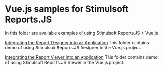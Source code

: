 # Vue.js samples for Stimulsoft Reports.JS

In this folder are available examples of using Stimulsoft Reports.JS + Vue.js

[Integrating the Report Designer into an Application](https://github.com/stimulsoft/Samples-JS/tree/master/Vue.js/Integrating%20the%20Report%20Designer%20into%20an%20Application)
This folder contains demo of using Stimulsoft Reports.JS Designer in the Vue.js project.

[Integrating the Report Viewer into an Application](https://github.com/stimulsoft/Samples-JS/tree/master/Vue.js/Integrating%20the%20Report%20Viewer%20into%20an%20Application)
This folder contains demo of using Stimulsoft Reports.JS Viewer in the Vue.js project.
